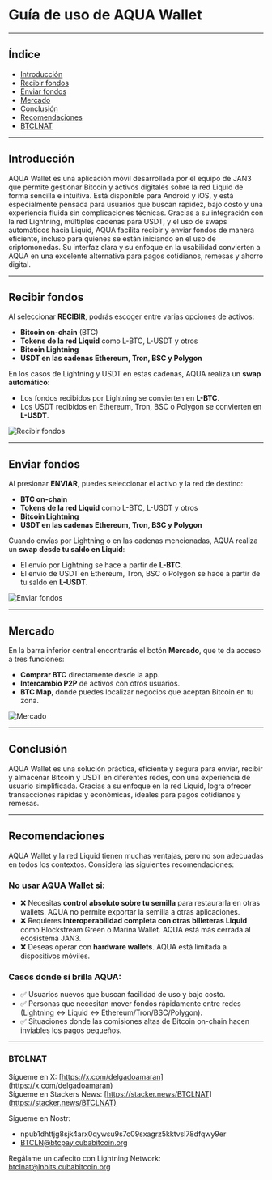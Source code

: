 # Guía de uso de AQUA Wallet

---

## Índice

- [Introducción](#introducción)
- [Recibir fondos](#recibir-fondos)
- [Enviar fondos](#enviar-fondos)
- [Mercado](#mercado)
- [Conclusión](#conclusión)
- [Recomendaciones](#recomendaciones)
- [BTCLNAT](#btclnat)

---

## Introducción

AQUA Wallet es una aplicación móvil desarrollada por el equipo de JAN3 que permite gestionar Bitcoin y activos digitales sobre la red Liquid de forma sencilla e intuitiva. Está disponible para Android y iOS, y está especialmente pensada para usuarios que buscan rapidez, bajo costo y una experiencia fluida sin complicaciones técnicas. Gracias a su integración con la red Lightning, múltiples cadenas para USDT, y el uso de swaps automáticos hacia Liquid, AQUA facilita recibir y enviar fondos de manera eficiente, incluso para quienes se están iniciando en el uso de criptomonedas. Su interfaz clara y su enfoque en la usabilidad convierten a AQUA en una excelente alternativa para pagos cotidianos, remesas y ahorro digital.

---

## Recibir fondos

Al seleccionar **RECIBIR**, podrás escoger entre varias opciones de activos:

- **Bitcoin on-chain** (BTC)
- **Tokens de la red Liquid** como L-BTC, L-USDT y otros
- **Bitcoin Lightning**
- **USDT en las cadenas Ethereum, Tron, BSC y Polygon**

En los casos de Lightning y USDT en estas cadenas, AQUA realiza un **swap automático**:

- Los fondos recibidos por Lightning se convierten en **L-BTC**.
- Los USDT recibidos en Ethereum, Tron, BSC o Polygon se convierten en **L-USDT**.

![Recibir fondos](./assets/images/aqua/recibir1.jpg)

---

## Enviar fondos

Al presionar **ENVIAR**, puedes seleccionar el activo y la red de destino:

- **BTC on-chain**
- **Tokens de la red Liquid** como L-BTC, L-USDT y otros
- **Bitcoin Lightning**
- **USDT en las cadenas Ethereum, Tron, BSC y Polygon**

Cuando envías por Lightning o en las cadenas mencionadas, AQUA realiza un **swap desde tu saldo en Liquid**:

- El envío por Lightning se hace a partir de **L-BTC**.
- El envío de USDT en Ethereum, Tron, BSC o Polygon se hace a partir de tu saldo en **L-USDT**.

![Enviar fondos](./assets/images/aqua/enviar1.jpg)

---

## Mercado

En la barra inferior central encontrarás el botón **Mercado**, que te da acceso a tres funciones:

- **Comprar BTC** directamente desde la app.
- **Intercambio P2P** de activos con otros usuarios.
- **BTC Map**, donde puedes localizar negocios que aceptan Bitcoin en tu zona.

![Mercado](./assets/images/aqua/mercado.jpg)

---

## Conclusión

AQUA Wallet es una solución práctica, eficiente y segura para enviar, recibir y almacenar Bitcoin y USDT en diferentes redes, con una experiencia de usuario simplificada. Gracias a su enfoque en la red Liquid, logra ofrecer transacciones rápidas y económicas, ideales para pagos cotidianos y remesas.

---

## Recomendaciones

AQUA Wallet y la red Liquid tienen muchas ventajas, pero no son adecuadas en todos los contextos. Considera las siguientes recomendaciones:

### No usar AQUA Wallet si:

- ❌ Necesitas **control absoluto sobre tu semilla** para restaurarla en otras wallets. AQUA no permite exportar la semilla a otras aplicaciones.
- ❌ Requieres **interoperabilidad completa con otras billeteras Liquid** como Blockstream Green o Marina Wallet. AQUA está más cerrada al ecosistema JAN3.
- ❌ Deseas operar con **hardware wallets**. AQUA está limitada a dispositivos móviles.

### Casos donde sí brilla AQUA:

- ✅ Usuarios nuevos que buscan facilidad de uso y bajo costo.
- ✅ Personas que necesitan mover fondos rápidamente entre redes (Lightning ↔ Liquid ↔ Ethereum/Tron/BSC/Polygon).
- ✅ Situaciones donde las comisiones altas de Bitcoin on-chain hacen inviables los pagos pequeños.

---

### BTCLNAT

Sígueme en X: [https://x.com/delgadoamaran](https://x.com/delgadoamaran)  
Sígueme en Stackers News: [https://stacker.news/BTCLNAT](https://stacker.news/BTCLNAT)  

Sígueme en Nostr:
- npub1dhttjg8sjk4arx0qywsu9s7c09sxagrz5kktvsl78dfqwy9er
- BTCLN@btcpay.cubabitcoin.org

Regálame un cafecito con Lightning Network: btclnat@lnbits.cubabitcoin.org
